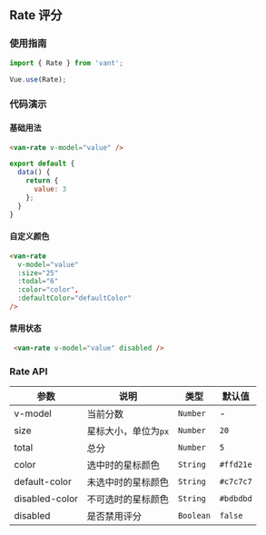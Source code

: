 ## Rate 评分

### 使用指南
``` javascript
import { Rate } from 'vant';

Vue.use(Rate);
```

### 代码演示

#### 基础用法

```html
<van-rate v-model="value" />
```

```javascript
export default {
  data() {
    return {
      value: 3
    };
  }
}
```

#### 自定义颜色

```html
<van-rate
  v-model="value"
  :size="25"
  :todal="6"
  :color="color",
  :defaultColor="defaultColor"
/>
```

#### 禁用状态

```html
 <van-rate v-model="value" disabled />
```

### Rate API

| 参数 | 说明 | 类型 | 默认值 |
|-----------|-----------|-----------|-------------|
| v-model | 当前分数 | `Number` | - |
| size | 星标大小，单位为`px` | `Number` | `20` |
| total | 总分 | `Number` | `5` |
| color | 选中时的星标颜色 | `String` | `#ffd21e`  |
| default-color | 未选中时的星标颜色 | `String` | `#c7c7c7` |
| disabled-color | 不可选时的星标颜色 | `String` | `#bdbdbd` | 
| disabled | 是否禁用评分 | `Boolean` | `false` |
